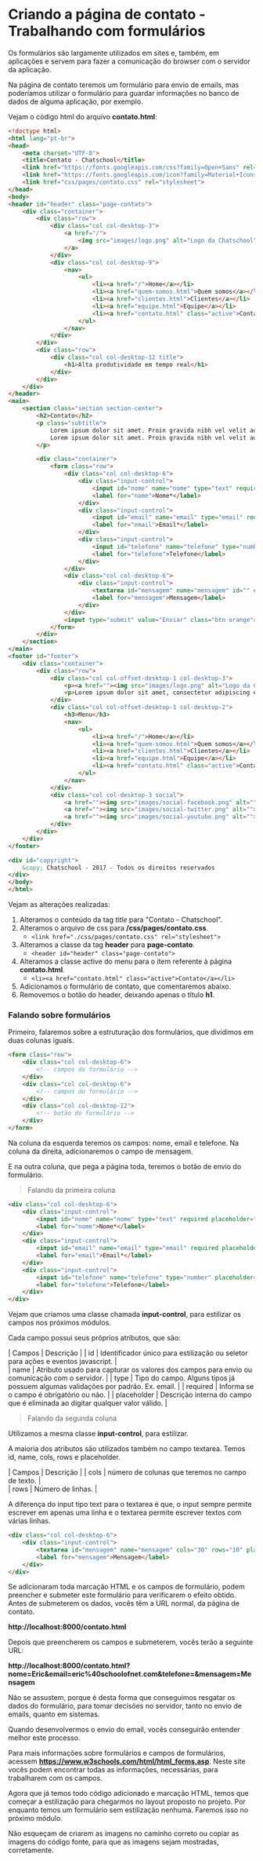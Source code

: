 # Criando a página de contato - Trabalhando com formulários

Os formulários são largamente utilizados em sites e, também, em aplicações e servem para fazer a comunicação do browser com o servidor da aplicação.

Na página de contato teremos um formulário para envio de emails, mas poderíamos utilizar o formulário para guardar informações no banco de dados de alguma aplicação, por exemplo.

Vejam o código html do arquivo **contato.html**:

```html
<!doctype html>
<html lang="pt-br">
<head>
    <meta charset="UTF-8">
    <title>Contato - Chatschool</title>
    <link href="https://fonts.googleapis.com/css?family=Open+Sans" rel="stylesheet">
    <link href="https://fonts.googleapis.com/icon?family=Material+Icons" rel="stylesheet">
    <link href="css/pages/contato.css" rel="stylesheet">
</head>
<body>
<header id="header" class="page-contato">
    <div class="container">
        <div class="row">
            <div class="col col-desktop-3">
                <a href="/">
                    <img src="images/logo.png" alt="Logo da Chatschool">
                </a>
            </div>
            <div class="col col-desktop-9">
                <nav>
                    <ul>
                        <li><a href="/">Home</a></li>
                        <li><a href="quem-somos.html">Quem somos</a></li>
                        <li><a href="clientes.html">Clientes</a></li>
                        <li><a href="equipe.html">Equipe</a></li>
                        <li><a href="contato.html" class="active">Contato</a></li>
                    </ul>
                </nav>
            </div>
        </div>
        <div class="row">
            <div class="col col-desktop-12 title">
                <h1>Alta produtividade em tempo real</h1>
            </div>
        </div>
    </div>
</header>
<main>
    <section class="section section-center">
        <h2>Contato</h2>
        <p class="subtitle">
            Lorem ipsum dolor sit amet. Proin gravida nibh vel velit auctor aliquet.Lorem ipsum dolor sit amet.<br>
            Lorem ipsum dolor sit amet. Proin gravida nibh vel velit auctor aliquet.
        </p>

        <div class="container">
            <form class="row">
                <div class="col col-desktop-6">
                    <div class="input-control">
                        <input id="nome" name="nome" type="text" required placeholder="Nome...">
                        <label for="nome">Nome*</label>
                    </div>
                    <div class="input-control">
                        <input id="email" name="email" type="email" required placeholder="Email...">
                        <label for="email">Email*</label>
                    </div>
                    <div class="input-control">
                        <input id="telefone" name="telefone" type="number" placeholder="Telefone...">
                        <label for="telefone">Telefone</label>
                    </div>
                </div>
                <div class="col col-desktop-6">
                    <div class="input-control">
                        <textarea id="mensagem" name="mensagem" id="" cols="30" rows="10" placeholder="Mensagem..."></textarea>
                        <label for="mensagem">Mensagem</label>
                    </div>
                </div>
                <input type="submit" value="Enviar" class="btn orange">
            </form>
        </div>
    </section>
</main>
<footer id="footer">
    <div class="container">
        <div class="row">
            <div class="col col-offset-desktop-1 col-desktop-3">
                <p><a href=""><img src="images/logo.png" alt="Logo da Chatschool"></a></p>
                <p>Lorem ipsum dolor sit amet, consectetur adipiscing elit. Ut fringilla mollis erat, vitae pulvinar nisi laoreet eget. Curabitur at arcu mi. Cras vitae pharetra mi. Vestibulum ante ipsum primis in faucibus orci luctus et ultrices posuere cubilia Curae; Sed id felis leo. Maecenas est est, vulputate at congue non, pulvinar eu arcu.</p>
            </div>
            <div class="col col-offset-desktop-1 col-desktop-2">
                <h3>Menu</h3>
                <nav>
                    <ul>
                        <li><a href="/">Home</a></li>
                        <li><a href="quem-somos.html">Quem somos</a></li>
                        <li><a href="clientes.html">Clientes</a></li>
                        <li><a href="equipe.html">Equipe</a></li>
                        <li><a href="contato.html" class="active">Contato</a></li>
                    </ul>
                </nav>
            </div>
            <div class="col col-desktop-3 social">
                <a href=""><img src="images/social-facebook.png" alt=""></a>
                <a href=""><img src="images/social-twitter.png" alt=""></a>
                <a href=""><img src="images/social-youtube.png" alt=""></a>
            </div>
        </div>
    </div>
</footer>

<div id="copyright">
    &copy; Chatschool - 2017 - Todos os direitos reservados
</div>
</body>
</html>
```

Vejam as alterações realizadas:

1. Alteramos o conteúdo da tag *title* para "Contato - Chatschool".
2. Alteramos o arquivo de css para **/css/pages/contato.css**.
	* `<link href="./css/pages/contato.css" rel="stylesheet">`
3. Alteramos a classe da tag **header** para **page-contato**.
	* `<header id="header" class="page-contato">`
4. Alteramos a classe active do menu para o item referente à página **contato.html**.
	* `<li><a href="contato.html" class="active">Contato</a></li>`
5. Adicionamos o formulário de contato, que comentaremos abaixo.
6. Removemos o botão do header, deixando apenas o título **h1**.

### Falando sobre formulários

Primeiro, falaremos sobre a estruturação dos formulários, que dividimos em duas colunas iguais.

```html
<form class="row">
    <div class="col col-desktop-6">
        <!-- campos do formulário -->
    </div>
    <div class="col col-desktop-6">
        <!-- campos do formulário -->
    </div>
    <div class="col col-desktop-12">
        <!-- botão do formulário -->
    </div>
</form>
```

Na coluna da esquerda teremos os campos: nome, email e telefone. Na coluna da direita, adicionaremos o campo de mensagem.

E na outra coluna, que pega a página toda, teremos o botão de envio do formulário.

> Falando da primeira coluna

```html
<div class="col col-desktop-6">
    <div class="input-control">
        <input id="nome" name="nome" type="text" required placeholder="Nome...">
        <label for="nome">Nome*</label>
    </div>
    <div class="input-control">
        <input id="email" name="email" type="email" required placeholder="Email...">
        <label for="email">Email*</label>
    </div>
    <div class="input-control">
        <input id="telefone" name="telefone" type="number" placeholder="Telefone...">
        <label for="telefone">Telefone</label>
    </div>
</div>
```

Vejam que criamos uma classe chamada **input-control**, para estilizar os campos nos próximos módulos.

Cada campo possui seus próprios atributos, que são:

| Campos | Descrição |
| id | Identificador único para estilização ou seletor para ações e eventos javascript. |          
| name | Atributo usado para capturar os valores dos campos para envio ou comunicação com o servidor. |
| type | Tipo do campo. Alguns tipos já possuem algumas validações por padrão. Ex. email. |
| required | Informa se o campo é obrigatório ou não. |
| placeholder | Descrição interna do campo que é eliminada ao digitar qualquer valor válido. |

> Falando da segunda coluna

Utilizamos a mesma classe **input-control**, para estilizar. 

A maioria dos atributos são utilizados também no campo textarea. Temos id, name, cols, rows e placeholder.

| Campos | Descrição |
| cols | número de colunas que teremos no campo de texto. |          
| rows | Número de linhas. |

A diferença do input tipo text para o textarea é que, o input sempre permite escrever em apenas uma linha e o textarea permite escrever textos com várias linhas.

```html
<div class="col col-desktop-6">
	<div class="input-control">
	    <textarea id="mensagem" name="mensagem" cols="30" rows="10" placeholder="Mensagem..."></textarea>
	    <label for="mensagem">Mensagem</label>
	</div>
</div>
```

Se adicionaram toda marcação HTML e os campos de formulário, podem preencher e submeter este formulário para verificarem o efeito obtido. Antes de submeterem os dados, vocês têm a URL normal, da página de contato.

**http://localhost:8000/contato.html**

Depois que preencherem os campos e submeterem, vocês terão a seguinte URL:

**http://localhost:8000/contato.html?nome=Eric&email=eric%40schoolofnet.com&telefone=&mensagem=Mensagem**

Não se assustem, porque é desta forma que conseguimos resgatar os dados do formulário, para tomar decisões no servidor, tanto no envio de emails, quanto em sistemas.

Quando desenvolvermos o envio do email, vocês conseguirão entender melhor este processo.

Para mais informações sobre formulários e campos de formulários, acessem **https://www.w3schools.com/html/html_forms.asp**. Neste site vocês podem encontrar todas as informações, necessárias, para trabalharem com os campos.

Agora que já temos todo código adicionado e marcação HTML, temos que começar a estilização para chegarmos no layout proposto no projeto. Por enquanto temos um formulário sem estilização nenhuma. Faremos isso no próximo módulo.

Não esqueçam de criarem as imagens no caminho correto ou copiar as imagens do código fonte, para que as imagens sejam mostradas, corretamente.